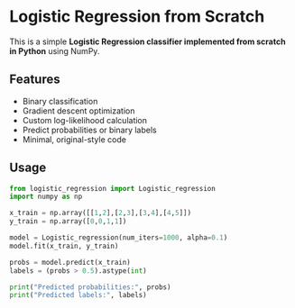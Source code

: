 # Logistic Regression from Scratch

This is a simple **Logistic Regression classifier implemented from scratch in Python** using NumPy.

## Features

- Binary classification
- Gradient descent optimization
- Custom log-likelihood calculation
- Predict probabilities or binary labels
- Minimal, original-style code

## Usage

```python
from logistic_regression import Logistic_regression
import numpy as np

x_train = np.array([[1,2],[2,3],[3,4],[4,5]])
y_train = np.array([0,0,1,1])

model = Logistic_regression(num_iters=1000, alpha=0.1)
model.fit(x_train, y_train)

probs = model.predict(x_train)
labels = (probs > 0.5).astype(int)

print("Predicted probabilities:", probs)
print("Predicted labels:", labels)

